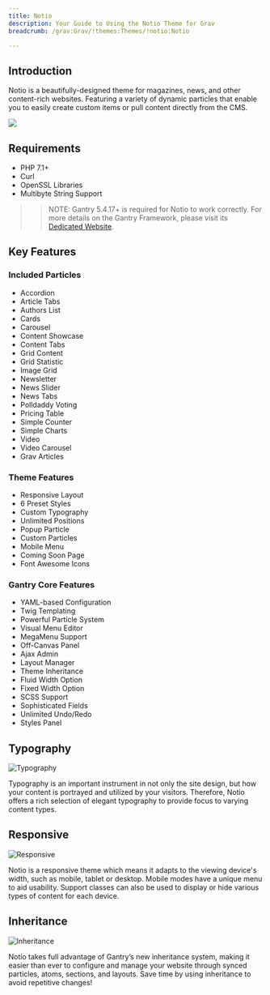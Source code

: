 ```yaml
---
title: Notio
description: Your Guide to Using the Notio Theme for Grav
breadcrumb: /grav:Grav/!themes:Themes/!notio:Notio

---
```


Introduction
-----

Notio is a beautifully-designed theme for magazines, news, and other content-rich websites. Featuring a variety of dynamic particles that enable you to easily create custom items or pull content directly from the CMS.


![](assets/notio.jpeg)

Requirements
-----

* PHP 7.1+
* Curl
* OpenSSL Libraries
* Multibyte String Support

>> NOTE: Gantry 5.4.17+ is required for Notio to work correctly. For more details on the Gantry Framework, please visit its [Dedicated Website](http://gantry.org).

Key Features
-----

### Included Particles

* Accordion
* Article Tabs
* Authors List
* Cards
* Carousel
* Content Showcase
* Content Tabs
* Grid Content
* Grid Statistic
* Image Grid
* Newsletter
* News Slider
* News Tabs
* Polldaddy Voting
* Pricing Table
* Simple Counter
* Simple Charts
* Video
* Video Carousel
* Grav Articles 

### Theme Features

* Responsive Layout
* 6 Preset Styles
* Custom Typography
* Unlimited Positions
* Popup Particle
* Custom Particles
* Mobile Menu
* Coming Soon Page
* Font Awesome Icons

### Gantry Core Features

* YAML-based Configuration
* Twig Templating
* Powerful Particle System
* Visual Menu Editor
* MegaMenu Support
* Off-Canvas Panel
* Ajax Admin
* Layout Manager
* Theme Inheritance
* Fluid Width Option
* Fixed Width Option
* SCSS Support
* Sophisticated Fields
* Unlimited Undo/Redo
* Styles Panel

## Typography

![Typography](ft-2.jpg)

Typography is an important instrument in not only the site design, but how your content is portrayed and utilized by your visitors. Therefore, Notio offers a rich selection of elegant typography to provide focus to varying content types.

## Responsive

![Responsive](ft-3.jpg)

Notio is a responsive theme which means it adapts to the viewing device's width, such as mobile, tablet or desktop. Mobile modes have a unique menu to aid usability. Support classes can also be used to display or hide various types of content for each device.

## Inheritance

![Inheritance](ft-4.jpg)

Notio takes full advantage of Gantry’s new inheritance system, making it easier than ever to configure and manage your website through synced particles, atoms, sections, and layouts. Save time by using inheritance to avoid repetitive changes!
